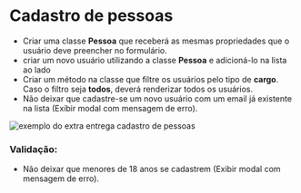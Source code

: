 #  Cadastro de pessoas


- Criar uma classe **Pessoa** que receberá as mesmas propriedades que o usuário deve preencher no formulário.
- criar um novo usuário utilizando a classe **Pessoa** e adicioná-lo na lista ao lado
- Criar um método na classe que filtre os usuários pelo tipo de **cargo**. Caso o filtro seja **todos**, deverá renderizar todos os usuários.
- Não deixar que cadastre-se um novo usuário com um email já existente na lista (Exibir modal com mensagem de erro).

![exemplo do extra entrega cadastro de pessoas](https://kenzie-academy-brasil.gitlab.io/fullstack/frontend/modulo2/sprint2/gifs/entrega-cadastro-de-pessoas/cadastro-extras.gif)

### Validação:

- Não deixar que menores de 18 anos se cadastrem (Exibir modal com mensagem de erro).


